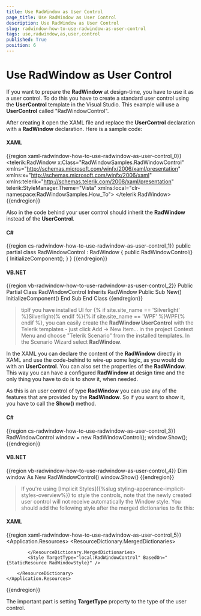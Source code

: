 ```yaml
---
title: Use RadWindow as User Control
page_title: Use RadWindow as User Control
description: Use RadWindow as User Control
slug: radwindow-how-to-use-radwindow-as-user-control
tags: use,radwindow,as,user,control
published: True
position: 6
---
```


# Use RadWindow as User Control

If you want to prepare the __RadWindow__ at design-time, you have to use it as a user control. To do this you have to create a standard user control using the __UserControl__ template in the Visual Studio. This example will use a __UserControl__ called "RadWindowControl".

After creating it open the XAML file and replace the __UserControl__ declaration with a __RadWindow__ declaration. Here is a sample code:

#### __XAML__

{{region xaml-radwindow-how-to-use-radwindow-as-user-control_0}}
	<telerik:RadWindow x:Class="RadWindowSamples.RadWindowControl"
	                   xmlns="http://schemas.microsoft.com/winfx/2006/xaml/presentation"
	                   xmlns:x="http://schemas.microsoft.com/winfx/2006/xaml"
	                   xmlns:telerik="http://schemas.telerik.com/2008/xaml/presentation"
	                   telerik:StyleManager.Theme="Vista"
	                   xmlns:local="clr-namespace:RadWindowSamples.How_To">
	</telerik:RadWindow>
{{endregion}}

Also in the code behind your user control should inherit the __RadWindow__ instead of the __UserControl__.

#### __C#__

{{region cs-radwindow-how-to-use-radwindow-as-user-control_1}}
	public partial class RadWindowControl : RadWindow
	{
	    public RadWindowControl()
	    {
	        InitializeComponent();
	    }
	}
{{endregion}}

#### __VB.NET__

{{region vb-radwindow-how-to-use-radwindow-as-user-control_2}}
	Public Partial Class RadWindowControl
	 Inherits RadWindow
	 Public Sub New()
	  InitializeComponent()
	 End Sub
	End Class
{{endregion}}

>tipIf you have installed UI for {% if site.site_name == 'Silverlight' %}Silverlight{% endif %}{% if site.site_name == 'WPF' %}WPF{% endif %}, you can easily create the __RadWindow UserControl__ with the Telerik templates - just click Add -> New Item... in the project Context Menu and choose "Telerik Scenario" from the installed templates. In the Scenario Wizard select __RadWindow__.

In the XAML you can declare the content of the __RadWindow__ directly in XAML and use the code-behind to wire-up some logic, as you would do with an __UserControl__. You can also set the properties of the __RadWindow__. This way you can have a configured __RadWindow__ at design time and the only thing you have to do is to show it, when needed. 

As this is an user control of type __RadWindow__ you can use any of the features that are provided by the __RadWindow__. So if you want to show it, you have to call the __Show()__ method.

#### __C#__

{{region cs-radwindow-how-to-use-radwindow-as-user-control_3}}
	RadWindowControl window = new RadWindowControl();
	window.Show();
{{endregion}}

#### __VB.NET__

{{region vb-radwindow-how-to-use-radwindow-as-user-control_4}}
	Dim window As New RadWindowControl()
	window.Show()
{{endregion}}

>If you're using [Implicit Styles]({%slug styling-apperance-implicit-styles-overview%}) to style the controls, note that the newly created user control will not receive automatically the Window style. You should add the following style after the merged dictionaries to fix this:

#### __XAML__

{{region xaml-radwindow-how-to-use-radwindow-as-user-control_5}}
	<Application.Resources>
		<ResourceDictionary>
			<ResourceDictionary.MergedDictionaries>
				<ResourceDictionary Source="Themes/System.Windows.xaml" />
				<ResourceDictionary Source="Themes/Telerik.Windows.Controls.xaml" />
				<ResourceDictionary Source="Themes/Telerik.Windows.Controls.Navigation.xaml" />
	
			</ResourceDictionary.MergedDictionaries>
			<Style TargetType="local:RadWindowControl" BasedOn="{StaticResource RadWindowStyle}" />
		
		</ResourceDictionary>
	</Application.Resources>
{{endregion}}

The important part is setting __TargetType__ property to the type of the user control.
